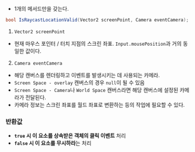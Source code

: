 - 1개의 메서드만을 갖는다.
```cs
bool IsRaycastLocationValid(Vector2 screenPoint, Camera eventCamera);
```

1. `Vector2 screenPoint`
- 현재 마우스 포인터 / 터치 지점의 스크린 좌표. `Input.mousePosition`과 거의 동일한 값이다.

2. `Camera eventCamera`
- 해당 캔버스를 렌더링하고 이벤트를 발생시키는 데 사용되는 카메라.
- `Screen Space - overlay` 캔버스의 경우 `null`이 될 수 있음
- `Screen Space - Camera`나 `World Space` 캔버스라면 해당 캔버스에 설정된 카메라가 전달된다.
- 카메라 정보는 스크린 좌표를 월드 좌표로 변환하는 등의 작업에 필요할 수 있다.

### 반환값
- **`true` 시 이 요소를 상속받은 객체의 클릭 이벤트** 처리
- **`false` 시 이 요소를 무시하라**는 처리

